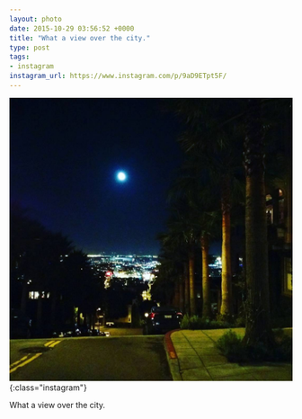 ```yaml
---
layout: photo
date: 2015-10-29 03:56:52 +0000
title: "What a view over the city."
type: post
tags:
- instagram
instagram_url: https://www.instagram.com/p/9aD9ETpt5F/
---
```


![Instagram - 9aD9ETpt5F](/img/9aD9ETpt5F.jpg){:class="instagram"}

What a view over the city.

